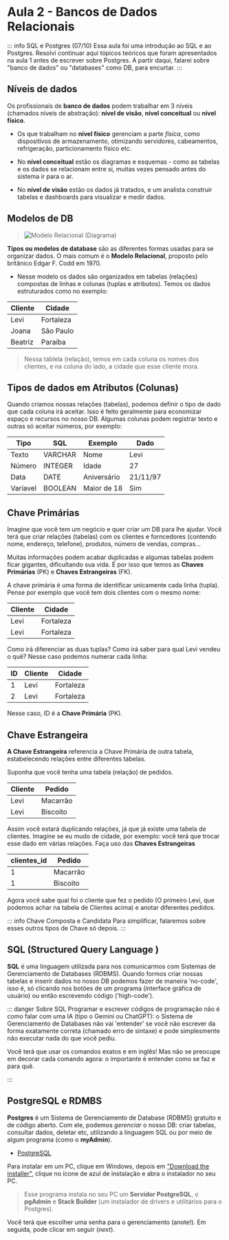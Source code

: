 # Aula 2 - Bancos de Dados Relacionais

::: info SQL e Postgres (07/10)
Essa aula foi uma introdução ao SQL e ao Postgres. Resolvi continuar aqui tópicos teóricos que foram apresentados na aula 1 antes de escrever sobre Postgres.
A partir daqui, falarei sobre "banco de dados" ou "databases" como DB, para encurtar.
:::



## Níveis de dados

Os profissionais de **banco de dados** podem trabalhar em 3 níveis (chamados níveis de abstração): **nível de visão**, **nível conceitual** ou **nível físico**.

- Os que trabalham no **nível físico** gerenciam a parte *física*, como dispositivos de armazenamento, otimizando servidores, cabeamentos, refrigeração, particionamento físico etc.

- No **nível conceitual** estão os diagramas e esquemas - como as tabelas e os dados se relacionam entre si, muitas vezes pensado antes do sistema ir para o ar.

- No **nível de visão** estão os dados já tratados, e um analista construir tabelas e dashboards para visualizar e medir dados.


## Modelos de DB




> ![Modelo Relacional (Diagrama)](modelo-relacional.png)

**Tipos ou modelos de database** são as diferentes formas usadas para se organizar dados. O mais comum é o **Modelo Relacional**, proposto pelo britânico Edgar F. Codd em 1970.

- Nesse modelo os dados são organizados em tabelas (relações) compostas de linhas e colunas (tuplas e atributos). Temos os dados estruturados como no exemplo:

|Cliente|Cidade  | 
|--|--|
| Levi | Fortaleza |
| Joana | São Paulo |
| Beatriz | Paraíba |


> Nessa tablela (relação), temos em cada coluna os nomes dos clientes, e na coluna do lado, a cidade que esse cliente mora. 


## Tipos de dados em Atributos (Colunas)

Quando criamos nossas relações (tabelas), podemos definir o tipo de dado que cada coluna irá aceitar. Isso é feito geralmente para economizar espaço e recursos no nosso DB.
Algumas colunas podem registrar texto e outras só aceitar números, por exemplo:

|Tipo|SQL  | Exemplo | Dado
|--|--|--|--|
| Texto | VARCHAR | Nome | Levi
| Número | INTEGER  | Idade | 27
| Data | DATE | Aniversário | 21/11/97
| Varíavel | BOOLEAN | Maior de 18 | Sim

## Chave Primárias

Imagine que você tem um negócio e quer criar um DB para lhe ajudar. Você terá que criar relações (tabelas) com os clientes e forncedores (contendo nome, endereço, telefone), produtos, número de vendas, compras...

Muitas informações podem acabar duplicadas e algumas tabelas podem ficar gigantes, dificultando sua vida. É por isso que temos as **Chaves Primárias** (PK) e **Chaves Estrangeiras** (FK).

A chave primária é uma forma de identificar unicamente cada linha (tupla). Pense por exemplo que você tem dois clientes com o mesmo nome:

|Cliente|Cidade  | 
|--|--|
| Levi | Fortaleza |
| Levi | Fortaleza |

Como irá diferenciar as duas tuplas? Como irá saber para qual Levi vendeu o quê? Nesse caso podemos numerar cada linha:

|ID | Cliente|Cidade  | 
|--|--|--|
|1 | Levi | Fortaleza |
|2|  Levi | Fortaleza |

Nesse caso, ID é a **Chave Primária** (PK).

## Chave Estrangeira

**A Chave Estrangeira** referencia a Chave Primária de outra tabela, estabelecendo relações entre diferentes tabelas.

Suponha que você tenha uma tabela (relação) de pedidos.

|Cliente|Pedido | 
|--|--|
|Levi | Macarrão |
|Levi | Biscoito |

Assim você estará duplicando relações, já que já existe uma tabela de clientes. Imagine se eu mudo de cidade, por exemplo: você terá que trocar esse dado em várias relações.
Faça uso das **Chaves Estrangeiras**

|clientes_id|Pedido | 
|--|--|
|1 | Macarrão |
|1 | Biscoito |

Agora você sabe qual foi o cliente que fez o pedido (O primeiro Levi, que podemos achar na tabela de Clientes acima) e anotar diferentes pedidos. 

::: info Chave Composta e Candidata
Para simplificar, falaremos sobre esses outros tipos de Chave só depois.
:::


## SQL (Structured Query Language )

**SQL** é uma linguagem utilizada para nos comunicarmos com Sistemas de Gerenciamento de Databases (RDBMS). Quando formos criar nossas tabelas e inserir dados no nosso DB podemos fazer de maneira 'no-code', isso é, só clicando nos botões de um programa (interface gráfica de usuário) ou então escrevendo código ('high-code').


::: danger Sobre SQL
Programar e escrever códigos de programação não é como falar com uma IA (tipo o Gemini ou ChatGPT): o Sistema de Gerenciamento de Databases não vai 'entender' se você não escrever da forma exatamente correta (chamado erro de sintaxe) e pode simplesmente não executar nada do que você pediu. 

Você terá que usar os comandos exatos e em inglês! Mas não se preocupe em decorar cada comando agora: o importante é entender como se faz e para quê.

:::

## PostgreSQL e RDMBS

**Postgres** é um Sistema de Gerenciamento de Database (RDBMS) gratuito e de código aberto. Com ele, podemos *gerenciar* o nosso DB: criar tabelas, consultar dados, deletar etc, utilizando a linguagem SQL ou por meio de algum programa (como o **myAdmin**). 

- [PostgreSQL](https://www.postgresql.org/download/)

Para instalar em um PC, clique em Windows, depois em 
["Download the installer"](https://www.enterprisedb.com/downloads/postgres-postgresql-downloads), clique no ícone de azul de instalação e abra o instalador no seu PC.  
 > Esse programa instala no seu PC um **Servidor PostgreSQL**, o **pgAdmin** e **Stack Builder** (um instalador de drivers e utilitários para o Postgres).

 Você terá que escolher uma senha para o gerenciamento (anote!). Em seguida, pode clicar em seguir (*next*).